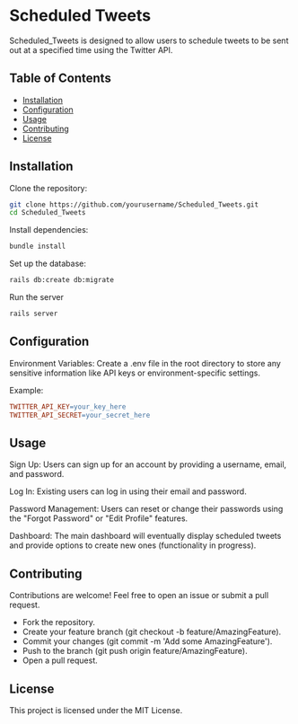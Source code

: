 # Scheduled Tweets

Scheduled_Tweets is designed to allow users to schedule tweets to be sent out at a specified time using the Twitter API.

## Table of Contents

- [Installation](#installation)
- [Configuration](#Configuration)
- [Usage](#usage)
- [Contributing](#contributing)
- [License](#License)

## Installation

Clone the repository:

```bash
git clone https://github.com/yourusername/Scheduled_Tweets.git
cd Scheduled_Tweets
```
Install dependencies:

```bash
bundle install
```

Set up the database:

```bash
rails db:create db:migrate
```

Run the server

```bash
rails server
```

## Configuration

Environment Variables:
Create a .env file in the root directory to store any sensitive information like API keys or environment-specific settings. 

Example:

```makefile
TWITTER_API_KEY=your_key_here
TWITTER_API_SECRET=your_secret_here
```

## Usage

Sign Up:
Users can sign up for an account by providing a username, email, and password.

Log In:
Existing users can log in using their email and password.

Password Management:
Users can reset or change their passwords using the "Forgot Password" or "Edit Profile" features.

Dashboard:
The main dashboard will eventually display scheduled tweets and provide options to create new ones (functionality in progress).

## Contributing

Contributions are welcome! Feel free to open an issue or submit a pull request.

- Fork the repository.
- Create your feature branch (git checkout -b feature/AmazingFeature).
- Commit your changes (git commit -m 'Add some AmazingFeature').
- Push to the branch (git push origin feature/AmazingFeature).
- Open a pull request.

## License

This project is licensed under the MIT License.